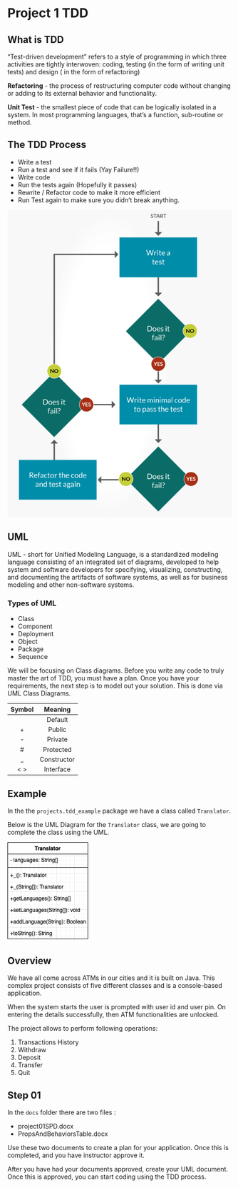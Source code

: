 # Project 1 TDD

## What is TDD

“Test-driven development” refers to a style of programming in which three activities are tightly interwoven: coding, testing (in the form of writing unit tests) and design ( in the form of refactoring)

**Refactoring** -  the process of restructuring computer code without changing or adding to its external behavior and functionality.

**Unit Test** -  the smallest piece of code that can be logically isolated in a system. In most programming languages, that’s a function, sub-routine or method.

## The TDD Process
* Write a test
* Run a test and see if it fails (Yay Failure!!)
* Write code
* Run the tests again (Hopefully it passes)
* Rewrite / Refactor code to make it more efficient
* Run Test again to make sure you didn’t break anything.

![](./assets/First-TDD.png)


## UML

UML - short for Unified Modeling Language, is a standardized modeling language consisting of an integrated set of diagrams, developed to help system and software developers for specifying, visualizing, constructing, and documenting the artifacts of software systems, as well as for business modeling and other non-software systems.

### Types of UML

* Class 
* Component
* Deployment
* Object
* Package
* Sequence

We will be focusing on Class diagrams. Before you write any code to truly master the art of TDD, you must have a plan. Once you have your requirements, the next step is to model out your solution. This is done via UML Class Diagrams.

| Symbol | Meaning |
| :------: | :-------: |
|  | Default |
| +       | Public |
| - | Private |
| #| Protected |
| _ | Constructor |
| < > | Interface |

## Example

In the the `projects.tdd_example` package we have a class called `Translator`.

Below is the UML Diagram for the `Translator` class, we are going to complete the class using the UML.

![](assets/translator.png)

## Overview 

We have all come across ATMs in our cities and it is built on Java. This complex project consists of five different classes and is a console-based application. 

When the system starts the user is prompted with user id and user pin. On entering the details successfully, then ATM functionalities are unlocked. 

The project allows to perform following operations:

1. Transactions History
2. Withdraw
3. Deposit
4. Transfer
5. Quit

## Step 01

In the `docs` folder there are two files :

* project01SPD.docx
* PropsAndBehaviorsTable.docx

Use these two documents to create a plan for your application. Once this is completed, and you have instructor approve it.

After you have had your documents approved, create your UML document. Once this is approved, you can start coding using the TDD process.
